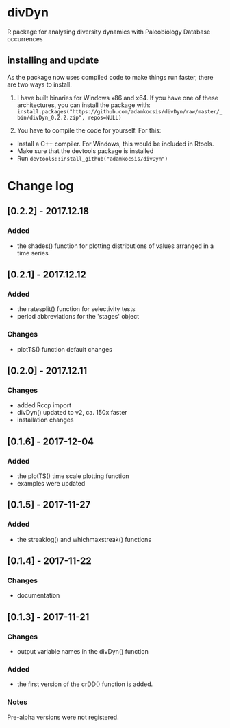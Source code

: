 # divDyn
R package for analysing diversity dynamics with Paleobiology Database occurrences

## installing and update
As the package now uses compiled code to make things run faster, there are two ways to install.
1. I have built binaries for Windows x86 and x64. If you have one of these architectures, you can install the package with:
`install.packages("https://github.com/adamkocsis/divDyn/raw/master/_bin/divDyn_0.2.2.zip", repos=NULL)`

2. You have to compile the code for yourself. For this:
- Install a C++ compiler. For Windows, this would be included in Rtools.
- Make sure that the devtools package is installed
- Run `devtools::install_github("adamkocsis/divDyn")`




# Change log
## [0.2.2] - 2017.12.18
### Added
- the shades() function for plotting distributions of values arranged in a time series


## [0.2.1] - 2017.12.12
### Added
- the ratesplit() function for selectivity tests
- period abbreviations for the 'stages' object

### Changes
- plotTS() function default changes


## [0.2.0] - 2017.12.11
### Changes
- added Rccp import
- divDyn() updated to v2, ca. 150x faster
- installation changes

## [0.1.6] - 2017-12-04
### Added
- the plotTS() time scale plotting function
- examples were updated

## [0.1.5] - 2017-11-27
### Added
- the streaklog() and whichmaxstreak() functions

## [0.1.4] - 2017-11-22
### Changes
- documentation


## [0.1.3] - 2017-11-21
### Changes
- output variable names in the divDyn() function

### Added
- the first version of the crDD() function is added.

### Notes
Pre-alpha versions were not registered.

